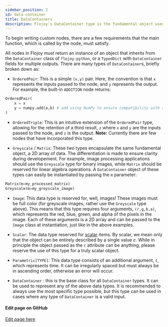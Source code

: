 ```yaml
---
sidebar_position: 2
id: data-container
title: DataContainers
description: Flojoy's DataContainer type is the fundamental object used to pass data between nodes.
---
```


To begin writing custom nodes, there are a few requirements that the main function, which is called by the node, must satisfy. 

All nodes in Flojoy must return an instance of an object that inherits from the `DataContainer` class of `flojoy-python`, or a `TypedDict` with `DataContainer` fields for multiple outputs. There are many types of `DataContainer`s, briefly broken down as:

- `OrderedPair`: This is a simple `(x,y)` pair. Here, the convention is that `x` represents the inputs passed to the node, and `y` represents the output. For example, the built-in `ADDITION` node returns:

```python
OrderedPair(
    x = x
    y = numpy.add(a,b) # add using NumPy to ensure compatibility with all iterable types
)
```

- `OrderedTriple`: This is an intuitive extension of the `OrderedPair` type, allowing for the retention of a third result, `z` where `x` and `y` are the inputs passed to the node, and `z` is the output. **Note:** Currently there are few nodes that have incorporated this type.

- `Greyscale` / `Matrix`: These two types encapsulate the same fundamental object, a 2D array of data. The differentiation is made to ensure clarity during developement. For example, image processing applications should use the `Greyscale` type for binary images, while `Matrix` should be reserved for linear algebra operations. A `DataContainer` object of these types can easily be instantiated by passing the `m` parameter:

```python
Matrix(m=my_processed_matrix)
Greyscale(m=my_greyscale_image)
```

- `Image`: This data type is reserved for, well, images! These images must be full color (for greyscale images, rather use the `Greyscale` type above). This means that this type requires four arguments, `(r,g,b,a)`, which represents the red, blue, green, and alpha of the pixels in the image. Each of these arguments is a 2D array and can be passed to the `Image` class at instantiation, just like in the above examples.

- `Scalar`: The data type reserved for [scalar](https://en.wikipedia.org/wiki/Scalar_processor#Scalar_data_type) items. By scalar, we mean only that the object can be entirely described by a single value $c$. While in principle the object passed as the `c` attribute can be anything, please reserve the use of this type for a truly scalar object.

- `Parametric[TYPE]`: This data type consists of an additional argument, `t`, which represents time. It can be irregularly spaced but must always be in ascending order, otherwise an error will occur.

- `DataContainer` : this is the base class for all `DataContainer` types. It can be used to represent any of the above data types. It is recommended to always use the most specific type possible, but this type can be used in cases where any type of `DataContainer` is a valid input.

<SectionBreak />

[//]: # (Edit page on GitHub)

#### Edit page on GitHub

[Edit page here](https://github.com/flojoy-ai/docs/blob/main/docs/custom-nodes/data-container.md)
